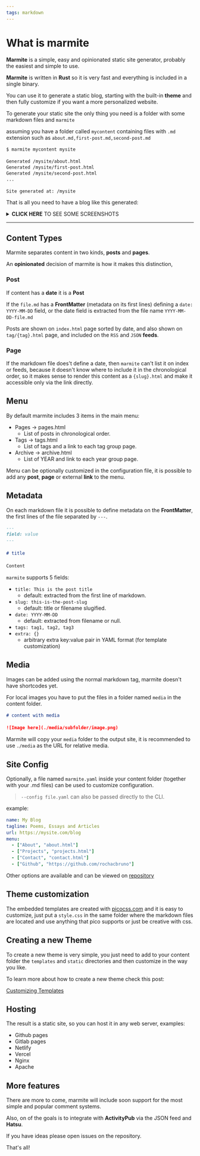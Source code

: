 ```yaml
---
tags: markdown
---
```

# What is marmite

**Marmite** is a simple, easy and opinionated static site generator, 
probably the easiest and simple to use.

**Marmite** is written in **Rust** so it is very fast and everything is included
in a single binary.

You can use it to generate a static blog, starting with the built-in **theme**
and then fully customize if you want a more personalized website.

To generate your static site the only thing you need is a folder with some
markdown files and `marmite`

assuming you have a folder called `mycontent` containing files with `.md` extension
such as `about.md,first-post.md,second-post.md`

```console
$ marmite mycontent mysite

Generated /mysite/about.html
Generated /mysite/first-post.html
Generated /mysite/second-post.html
...

Site generated at: /mysite
```

That is all you need to have a blog like this generated:

<details>
<summary> <strong>CLICK HERE</strong> TO SEE SOME SCREENSHOTS </summary>

The following screenshots are using the default embedded
templates (from [/example](https://github.com/rochacbruno/marmite/blob/main/example) folder)

**Light Mode**

Index:

![Index Light](https://github.com/rochacbruno/marmite/raw/main/assets/screenshots/index-light.png)

Content:

![Post Light](https://github.com/rochacbruno/marmite/raw/main/assets/screenshots/post-light.png)

**Dark mode**

Index:

![Index Dark](https://github.com/rochacbruno/marmite/raw/main/assets/screenshots/index-dark.png)

Content:

![Post Dark](https://github.com/rochacbruno/marmite/raw/main/assets/screenshots/post-dark.png)

</details>

---

## Content Types

Marmite separates content in two kinds, **posts** and **pages**.

An **opinionated** decision of marmite is how it makes this distinction,

### Post

If content has a **date** it is a **Post**

If the `file.md` has a **FrontMatter** (metadata on its first lines) defining a
`date: YYYY-MM-DD` field, or the date field is extracted from the file name `YYYY-MM-DD-file.md`

Posts are shown on `index.html` page sorted by date, and also shown on `tag/{tag}.html` page,
and included on the `RSS` and `JSON` **feeds**.

### Page

If the markdown file does't define a date, then `marmite` can't list it on index or feeds, because
it doesn't know where to include it in the chronological order, so it makes sense to render this content
as a `{slug}.html` and make it accessible only via the link directly.

## Menu

By default marmite includes 3 items in the main menu:

- Pages -> pages.html
  - List of posts in chronological order.
- Tags -> tags.html
  - List of tags and a link to each tag group page.
- Archive -> archive.html
  - List of YEAR and link to each year group page.
  
  
Menu can be optionally customized in the configuration file, it is possible
to add any **post**, **page** or external **link** to the menu.
  
## Metadata

On each markdown file it is possible to define metadata on the **FrontMatter**,
the first lines of the file separated by `---`.

```markdown
---
field: value
---

# title

Content
```

`marmite` supports 5 fields:

- `title: This is the post title`
  - default: extracted from the first line of markdown.
- `slug: this-is-the-post-slug`
  - default: title or filename slugified.
- `date: YYYY-MM-DD`
  - default: extracted from filename or null.
- `tags: tag1, tag2, tag3`
- `extra: {}`
  - arbitrary extra key:value pair in YAML format (for template customization)

## Media

Images can be added using the normal markdown tag, marmite doesn't have shortcodes yet.

For local images you have to put the files in a folder named `media` in the content folder.

```markdown
# content with media

![Image here](./media/subfolder/image.png)
```

Marmite will copy your `media` folder to the output site, it is recommended to use `./media` as
the URL for relative media.
  
## Site Config
  
Optionally, a file named `marmite.yaml` inside your content folder (together with your .md files)
can be used to customize configuration.

> `--config file.yaml` can also be passed directly to the CLI.

example:

```yaml
name: My Blog
tagline: Poems, Essays and Articles
url: https://mysite.com/blog
menu:
  - ["About", "about.html"]
  - ["Projects", "projects.html"]
  - ["Contact", "contact.html"]
  - ["Github", "https://github.com/rochacbruno"]
```

Other options are available and can be viewed on [repository](https://github.com/rochacbruno/marmite/blob/main/example/marmite.yaml)

## Theme customization

The embedded templates are created with [picocss.com](https://picocss.com/) and 
it is easy to customize, just put a `style.css` in the same folder where the markdown 
files are located and use anything that pico supports or just be creative with css.

## Creating a new Theme

To create a new theme is very simple, you just need to add to your content folder
the `templates` and `static` directories and then customize in the way you like.

To learn more about how to create a new theme check this post:

[Customizing Templates](https://rochacbruno.github.io/marmite/customizing-templates.html)


## Hosting

The result is a static site, so you can host it in any web server, examples:

- Github pages
- Gitlab pages
- Netlify
- Vercel
- Nginx
- Apache


## More features

There are more to come, marmite will include soon support for the most simple and 
popular comment systems.

Also, on of the goals is to integrate with **ActivityPub** via the JSON feed and
**Hatsu**.

If you have ideas please open issues on the repository.

That's all!



